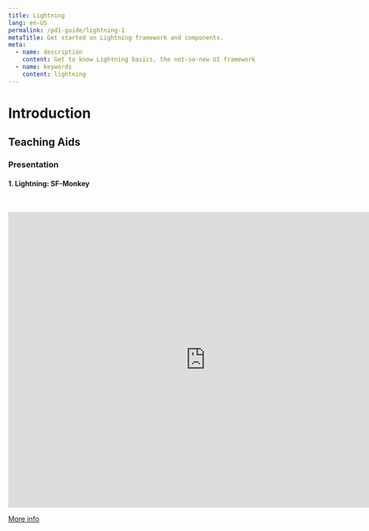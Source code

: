 ```yaml
---
title: Lightning
lang: en-US
permalink: /pd1-guide/lightning-1
metaTitle: Get started on Lightning framework and components.
meta:
  - name: description
    content: Get to know Lightning basics, the not-so-new UI framework in Salesforce.
  - name: keywords
    content: lightning
---
```


# Introduction

## Teaching Aids

### Presentation

#### 1. Lightning: SF-Monkey

&nbsp;

<iframe src="https://docs.google.com/presentation/d/e/2PACX-1vTx8g0tQuPq2t5bU_WWs0WlwND6Jmb5ircRhZpe7YIrJJNjZ-oL4NHOQJDCucrw6A/embed?start=false&loop=false&delayms=3000" frameborder="0" width="800" height="600" allowfullscreen="true" mozallowfullscreen="true" webkitallowfullscreen="true"></iframe>

[More info](/misc/pricing#sf-monkey)
